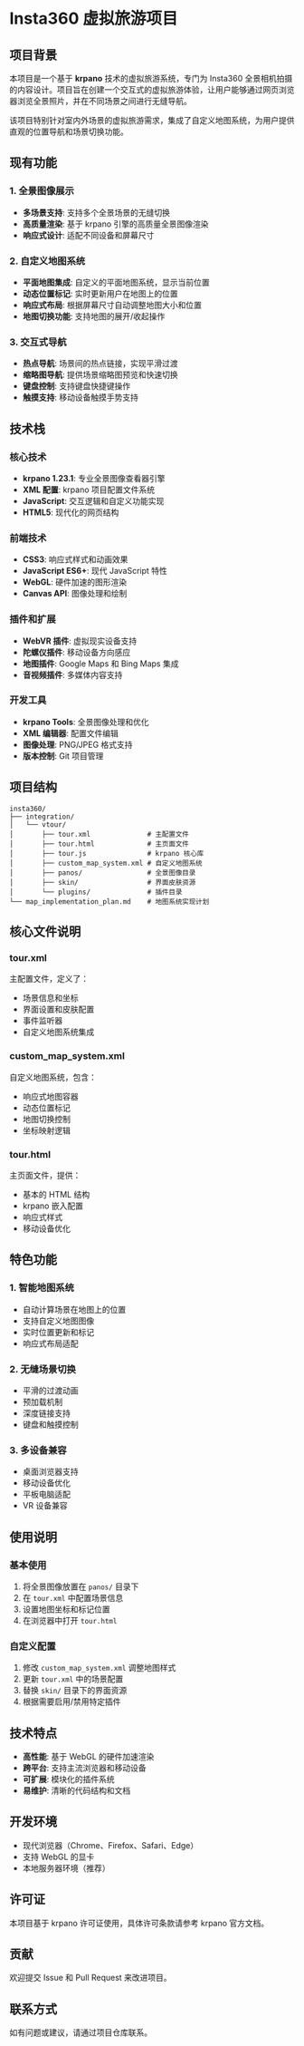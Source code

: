 # Insta360 虚拟旅游项目

## 项目背景

本项目是一个基于 **krpano** 技术的虚拟旅游系统，专门为 Insta360 全景相机拍摄的内容设计。项目旨在创建一个交互式的虚拟旅游体验，让用户能够通过网页浏览器浏览全景照片，并在不同场景之间进行无缝导航。

该项目特别针对室内外场景的虚拟旅游需求，集成了自定义地图系统，为用户提供直观的位置导航和场景切换功能。

## 现有功能

### 1. 全景图像展示
- **多场景支持**: 支持多个全景场景的无缝切换
- **高质量渲染**: 基于 krpano 引擎的高质量全景图像渲染
- **响应式设计**: 适配不同设备和屏幕尺寸

### 2. 自定义地图系统
- **平面地图集成**: 自定义的平面地图系统，显示当前位置
- **动态位置标记**: 实时更新用户在地图上的位置
- **响应式布局**: 根据屏幕尺寸自动调整地图大小和位置
- **地图切换功能**: 支持地图的展开/收起操作

### 3. 交互式导航
- **热点导航**: 场景间的热点链接，实现平滑过渡
- **缩略图导航**: 提供场景缩略图预览和快速切换
- **键盘控制**: 支持键盘快捷键操作
- **触摸支持**: 移动设备触摸手势支持


## 技术栈

### 核心技术
- **krpano 1.23.1**: 专业全景图像查看器引擎
- **XML 配置**: krpano 项目配置文件系统
- **JavaScript**: 交互逻辑和自定义功能实现
- **HTML5**: 现代化的网页结构

### 前端技术
- **CSS3**: 响应式样式和动画效果
- **JavaScript ES6+**: 现代 JavaScript 特性
- **WebGL**: 硬件加速的图形渲染
- **Canvas API**: 图像处理和绘制

### 插件和扩展
- **WebVR 插件**: 虚拟现实设备支持
- **陀螺仪插件**: 移动设备方向感应
- **地图插件**: Google Maps 和 Bing Maps 集成
- **音视频插件**: 多媒体内容支持

### 开发工具
- **krpano Tools**: 全景图像处理和优化
- **XML 编辑器**: 配置文件编辑
- **图像处理**: PNG/JPEG 格式支持
- **版本控制**: Git 项目管理

## 项目结构

```
insta360/
├── integration/
│   └── vtour/
│       ├── tour.xml              # 主配置文件
│       ├── tour.html             # 主页面文件
│       ├── tour.js               # krpano 核心库
│       ├── custom_map_system.xml # 自定义地图系统
│       ├── panos/                # 全景图像目录
│       ├── skin/                 # 界面皮肤资源
│       └── plugins/              # 插件目录
└── map_implementation_plan.md    # 地图系统实现计划
```

## 核心文件说明

### tour.xml
主配置文件，定义了：
- 场景信息和坐标
- 界面设置和皮肤配置
- 事件监听器
- 自定义地图系统集成

### custom_map_system.xml
自定义地图系统，包含：
- 响应式地图容器
- 动态位置标记
- 地图切换控制
- 坐标映射逻辑

### tour.html
主页面文件，提供：
- 基本的 HTML 结构
- krpano 嵌入配置
- 响应式样式
- 移动设备优化

## 特色功能

### 1. 智能地图系统
- 自动计算场景在地图上的位置
- 支持自定义地图图像
- 实时位置更新和标记
- 响应式布局适配

### 2. 无缝场景切换
- 平滑的过渡动画
- 预加载机制
- 深度链接支持
- 键盘和触摸控制

### 3. 多设备兼容
- 桌面浏览器支持
- 移动设备优化
- 平板电脑适配
- VR 设备兼容

## 使用说明

### 基本使用
1. 将全景图像放置在 `panos/` 目录下
2. 在 `tour.xml` 中配置场景信息
3. 设置地图坐标和标记位置
4. 在浏览器中打开 `tour.html`

### 自定义配置
1. 修改 `custom_map_system.xml` 调整地图样式
2. 更新 `tour.xml` 中的场景配置
3. 替换 `skin/` 目录下的界面资源
4. 根据需要启用/禁用特定插件

## 技术特点

- **高性能**: 基于 WebGL 的硬件加速渲染
- **跨平台**: 支持主流浏览器和移动设备
- **可扩展**: 模块化的插件系统
- **易维护**: 清晰的代码结构和文档

## 开发环境

- 现代浏览器（Chrome、Firefox、Safari、Edge）
- 支持 WebGL 的显卡
- 本地服务器环境（推荐）

## 许可证

本项目基于 krpano 许可证使用，具体许可条款请参考 krpano 官方文档。

## 贡献

欢迎提交 Issue 和 Pull Request 来改进项目。

## 联系方式

如有问题或建议，请通过项目仓库联系。